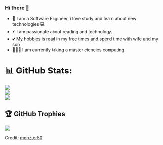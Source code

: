 ### Hi there 👋

- 🔭 I am a Software Engineer, i love study and learn about new technologies 💻
- ⚡ I am passionate about reading and technology.
- 💕 My hobbies is read in my free times and spend time with wife and my son 
- 👨🏻‍🎓 I am currently taking a master ciencies computing 


# 📊 GitHub Stats:
![](https://github-readme-stats.vercel.app/api?username=monzter50&theme=blue-green&hide_border=true&include_all_commits=true&count_private=false)<br/>
![](https://github-readme-streak-stats.herokuapp.com/?user=monzter50&theme=blue-green&hide_border=true)<br/>
![](https://github-readme-stats.vercel.app/api/top-langs/?username=monzter50&theme=blue-green&hide_border=true&include_all_commits=true&count_private=false&layout=compact)


## 🏆 GitHub Trophies

![](https://github-profile-trophy.vercel.app/?username=monzter50&theme=discord&no-frame=true&no-bg=true&margin-w=4)


Credit: [monzter50](https://github.com/monzter50)
